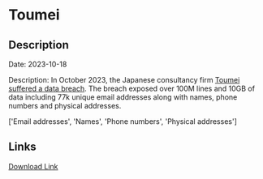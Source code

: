# Toumei

## Description

Date: 2023-10-18

Description:
In October 2023, the Japanese consultancy firm <a href="https://www.toumei.co.jp/news/2023/10/information_privacy/" target="_blank" rel="noopener">Toumei suffered a data breach</a>. The breach exposed over 100M lines and 10GB of data including 77k unique email addresses along with names, phone numbers and physical addresses.


['Email addresses', 'Names', 'Phone numbers', 'Physical addresses']

## Links

[Download Link](https://link-to.net/1229997/514.7317181785337/dynamic/?r=aHR0cHM6Ly93d3cubWVkaWFmaXJlLmNvbS92aWV3L0dndUp3cjI0Q3pndFAwRi90b3VtZWkuY28uanAvZmlsZQ==)